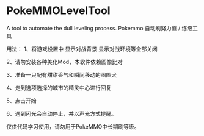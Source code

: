 # PokeMMOLevelTool
A tool to automate the dull leveling process.
Pokemmo 自动刷努力值 / 练级工具

用法：
1、将游戏设置中 显示对战背景 显示对战环境等全部关闭

2、请勿安装各种美化Mod，本软件依赖图像比对

3、准备一只配有甜甜香气和瞬间移动的图图犬

4、走到选项选择的城市的精灵中心进行回复

5、点击开始

6、遇到闪光会自动停止，并以声光方式提醒。


仅供代码学习使用，请勿用于PokeMMO中长期刷等级。
